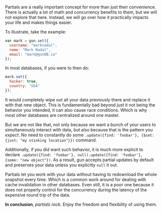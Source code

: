 Partials are a really important concept for more than just their convenience. There is actually a lot of math and concurrency benefits to them, but we will not explore that here. Instead, we will go over how it practically impacts your life and makes things easier.

To illustrate, take the example:

```javascript
var mark = gun.set({
  username: "marknadal",
  name: "Mark Nadal",
  email: "mark@gunDB.io"
});
```

In most databases, if you were to then do:

```javascript
mark.set({
  hacker: true,
  country: "USA"
});
```

It would completely wipe out all your data previously there and replace it with that new object. This is fundamentally bad beyond just it not being the behavior you intended, it can also cause race conditions. Which is why most other databases are centralized around one master.

But we are not like that, not only because we want a bunch of your users to simultaneously interact with data, but also because that is the pattern you _expect_. No need to constantly do some `.update({find: 'foobar'}, {$set: {just: "my stinking location"}})` command.

Additionally, if you did want such behavior, it is much more explicit to declare `.update({find: 'foobar'}, null).update({find: 'foobar'}, {some: "new object"})`. As a result, gun accepts partial updates by default and preserves your data unless you explicitly `null` it out.

Partials let you work with your data without having to redownload the whole snapshot every time. Which is a common work around for dealing with cache invalidation in other databases. Even still, it is a poor one because it does not properly control for the concurrency during the latency of the expensive round trip of the data.

**In conclusion**, _partials rock_. Enjoy the freedom and flexibility of using them.